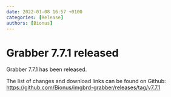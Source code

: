 ```yaml
---
date: 2022-01-08 16:57 +0100
categories: [Release]
authors: [Bionus]
---
```



# Grabber 7.7.1 released

Grabber 7.7.1 has been released.

The list of changes and download links can be found on Github:  
<https://github.com/Bionus/imgbrd-grabber/releases/tag/v7.7.1>